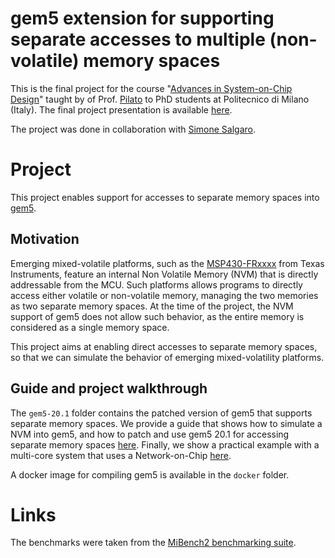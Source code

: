 # gem5 extension for supporting separate accesses to multiple (non-volatile) memory spaces

This is the final project for the course "[Advances in System-on-Chip Design](https://www11.ceda.polimi.it/schedaincarico/schedaincarico/controller/scheda_pubblica/SchedaPublic.do?&evn_default=evento&c_classe=721652&polij_device_category=DESKTOP&__pj0=0&__pj1=282bb4b139c5a8068d7956b3653d7bcb)" taught by of Prof. [Pilato](http://pilato.faculty.polimi.it) to PhD students at Politecnico di Milano (Italy).
The final project presentation is available [here](Presentation.pptx).

The project was done in collaboration with [Simone Salgaro]().

# Project
This project enables support for accesses to separate memory spaces into [gem5](https://www.gem5.org).

## Motivation
Emerging mixed-volatile platforms, such as the [MSP430-FRxxxx](https://www.ti.com/lit/ds/symlink/msp430fr5969.pdf) from Texas Instruments, feature an internal Non Volatile Memory (NVM) that is directly addressable from the MCU.
Such platforms allows programs to directly access either volatile or non-volatile memory, managing the two memories as two separate memory spaces.
At the time of the project, the NVM support of gem5 does not allow such behavior, as the entire memory is considered as a single memory space.

This project aims at enabling direct accesses to separate memory spaces, so that we can simulate the behavior of emerging mixed-volatility platforms.

## Guide and project walkthrough
The `gem5-20.1` folder contains the patched version of gem5 that supports separate memory spaces.
We provide a guide that shows how to simulate a NVM into gem5, and how to patch and use gem5 20.1 for accessing separate memory spaces [here](HOWTO-NVM.md).
Finally, we show a practical example with a multi-core system that uses a Network-on-Chip [here](HOWTO-NoC.md).

A docker image for compiling gem5 is available in the `docker` folder.

# Links
The benchmarks were taken from the [MiBench2 benchmarking suite](https://github.com/impedimentToProgress/MiBench2). 
